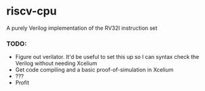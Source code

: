 # riscv-cpu
A purely Verilog implementation of the RV32I instruction set

### TODO:
- Figure out verilator. It'd be useful to set this up so I can syntax check the Verilog without needing Xcelium
- Get code compiling and a basic proof-of-simulation in Xcelium
- ???
- Profit
